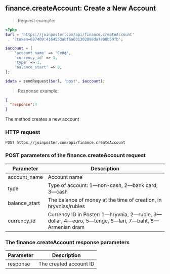## finance.createAccount: Create a New Account

> Request example:

```php
<?php
$url = 'https://joinposter.com/api/finance.createAccount'
 . '?token=687409:4164553abf6a031302898da7800b59fb';

$account = [
    'account_name' => 'Сейф',
    'currency_id' => 3,
    'type' => 1,
    'balance_start' => 0,
];

$data = sendRequest($url, 'post', $account);
```

> Response example:

```json
{
  "response":4
}
```

The method creates a new account

### HTTP request

`POST https://joinposter.com/api/finance.createAccount`

### POST parameters of the finance.createAccount request

Parameter | Description
--------- | -----------
account_name | Account name
type | Type of account: 1—non-cash, 2—bank card, 3—cash
balance_start | The balance of money at the time of creation, in hryvnias/rubles
currency_id | Currency ID in Poster: 1—hryvnia, 2—ruble, 3—dollar, 4—euro, 5—tenge, 6—lari, 7—baht, 8—Armenian dram

### The finance.createAccount response parameters

Parameter | Description
--------- | -----------
response | The created account ID

